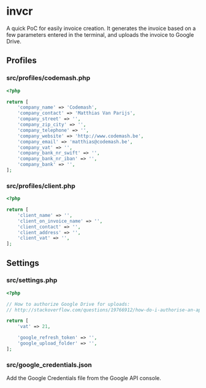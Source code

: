 # invcr

A quick PoC for easily invoice creation. It generates the invoice based on a few parameters entered in the terminal, and uploads the invoice to Google Drive.

## Profiles
### src/profiles/codemash.php
```php
<?php

return [
	'company_name' => 'Codemash',
	'company_contact' => 'Matthias Van Parijs',
	'company_street' => '',
	'company_zip_city' => '',
	'company_telephone' => '',
	'company_website' => 'http://www.codemash.be',
	'company_email' => 'matthias@codemash.be',
	'company_vat' => '',
	'company_bank_nr_swift' => '',
	'company_bank_nr_iban' => '',
	'company_bank' => '',
];
```
### src/profiles/client.php
```php
<?php

return [
	'client_name' => '',
	'client_on_invoice_name' => '',
	'client_contact' => '',
	'client_address' => '',
	'client_vat' => '',
];
```

## Settings
### src/settings.php
```php
<?php

// How to authorize Google Drive for uploads:
// http://stackoverflow.com/questions/19766912/how-do-i-authorise-an-app-web-or-installed-without-user-intervention-canonic

return [
	'vat' => 21,

	'google_refresh_token' => '',
	'google_upload_folder' => '',
];
```

### src/google_credentials.json

Add the Google Credentials file from the Google API console.
